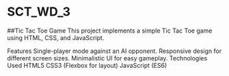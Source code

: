# SCT_WD_3

##Tic Tac Toe Game
This project implements a simple Tic Tac Toe game using HTML, CSS, and JavaScript.

Features
Single-player mode against an AI opponent.
Responsive design for different screen sizes.
Minimalistic UI for easy gameplay.
Technologies Used
HTML5
CSS3 (Flexbox for layout)
JavaScript (ES6)
